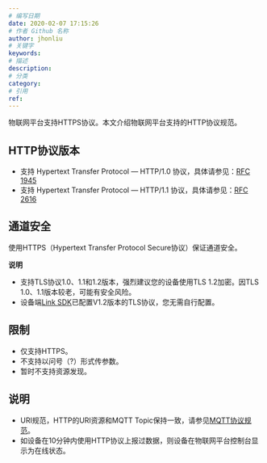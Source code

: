 ```yaml
---
# 编写日期
date: 2020-02-07 17:15:26
# 作者 Github 名称
author: jhonliu
# 关键字
keywords:
# 描述
description:
# 分类
category:
# 引用
ref:
---
```


物联网平台支持HTTPS协议。本文介绍物联网平台支持的HTTP协议规范。

## HTTP协议版本

+   支持 Hypertext Transfer Protocol — HTTP/1.0 协议，具体请参见：[RFC 1945](https://tools.ietf.org/html/rfc1945)
+   支持 Hypertext Transfer Protocol — HTTP/1.1 协议，具体请参见：[RFC 2616](https://tools.ietf.org/html/rfc2616)

## 通道安全

使用HTTPS（Hypertext Transfer Protocol Secure协议）保证通道安全。

**说明**

+   支持TLS协议1.0、1.1和1.2版本，强烈建议您的设备使用TLS 1.2加密。因TLS 1.0、1.1版本较老，可能有安全风险。
+   设备端[Link SDK](https://help.aliyun.com/product/93051.html)已配置V1.2版本的TLS协议，您无需自行配置。

## 限制

+   仅支持HTTPS。
+   不支持以问号（?）形式传参数。
+   暂时不支持资源发现。

## 说明

+   URI规范，HTTP的URI资源和MQTT Topic保持一致，请参见[MQTT协议规范](https://help.aliyun.com/document_detail/30540.htm#concept-jfq-vjw-vdb "MQTT是基于TCP/IP协议栈构建的异步通信消息协议，是一种轻量级的发布、订阅信息传输协议。MQTT在时间和空间上，将消息发送者与接受者分离，可以在不可靠的网络环境中进行扩展，适用于设备硬件存储空间有限或网络带宽有限的场景。物联网平台支持设备使用MQTT协议接入。")。
+   如设备在10分钟内使用HTTP协议上报过数据，则设备在物联网平台控制台显示为在线状态。
